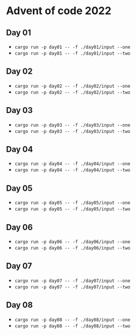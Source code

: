 # Advent of code 2022

## Day 01

- `cargo run -p day01 -- -f ./day01/input --one`
- `cargo run -p day01 -- -f ./day01/input --two`

## Day 02

- `cargo run -p day02 -- -f ./day02/input --one`
- `cargo run -p day02 -- -f ./day02/input --two`


## Day 03

- `cargo run -p day03 -- -f ./day03/input --one`
- `cargo run -p day03 -- -f ./day03/input --two`

## Day 04

- `cargo run -p day04 -- -f ./day04/input --one`
- `cargo run -p day04 -- -f ./day04/input --two`

## Day 05

- `cargo run -p day05 -- -f ./day05/input --one`
- `cargo run -p day05 -- -f ./day05/input --two`

## Day 06

- `cargo run -p day06 -- -f ./day06/input --one`
- `cargo run -p day06 -- -f ./day06/input --two`

## Day 07

- `cargo run -p day07 -- -f ./day07/input --one`
- `cargo run -p day07 -- -f ./day07/input --two`

## Day 08

- `cargo run -p day08 -- -f ./day08/input --one`
- `cargo run -p day08 -- -f ./day08/input --two`
